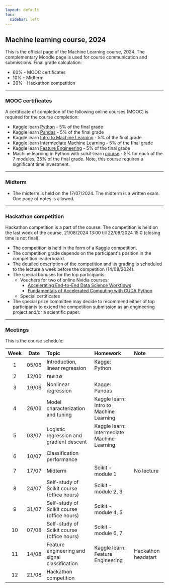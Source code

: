 ```yaml
---
layout: default
toc:
  sidebar: left
---
```


## Machine learning course, 2024
This is the official page of the Machine Learning course, 2024. The complementary Moodle page is used for course communication and submissions. 
Final grade calculation:
* 60% - MOOC certificates
* 10% - Midterm
* 30% - Hackathon competition

---

### MOOC certificates
A certificate of completion of the following online courses (MOOC) is required for the course completion:
* Kaggle learn [Python](https://www.kaggle.com/learn/python) - 5% of the final grade
* Kaggle learn [Pandas](https://www.kaggle.com/learn/pandas) - 5% of the final grade
* Kaggle learn [Intro to Machine Learning](https://www.kaggle.com/learn/intro-to-machine-learning) - 5% of the final grade
* Kaggle learn [Intermediate Machine Learning](https://www.kaggle.com/learn/intermediate-machine-learning) - 5% of the final grade
* Kaggle learn [Feature Engineering](https://www.kaggle.com/learn/feature-engineering) - 5% of the final grade
* Machine learning in Python with scikit-learn [course](https://www.fun-mooc.fr/en/courses/machine-learning-python-scikit-learn/) - 5% for each of the 7 modules, 35% of the final grade. 
  Note, this course requires a significant time investment.

---

### Midterm
* The midterm is held on the 17/07/2024. The midterm is a written exam. One page of notes is allowed.

---

### Hackathon competition
Hackathon competition is a part of the course:
The competition is held on the last week of the course, 21/08/2024 13:00 till 22/08/2024 15:0 (closing time is not final).
* The competition is held in the form of a Kaggle competition.
* The competition grade depends on the participant's position in the competition leaderboard.
* The detailed description of the competition and its grading is scheduled to the lecture a week before the competition (14/08/2024).
* The special bonuses for the top participants:
  * Vouchers for two of online Nvidia courses:
    * [Accelerating End-to-End Data Science Workflows](https://courses.nvidia.com/courses/course-v1:DLI+S-DS-01+V1/)
    * [Fundamentals of Accelerated Computing with CUDA Python](https://courses.nvidia.com/courses/course-v1:DLI+C-AC-02+V1/)
  * Special certificates
* The special prize committee may decide to recommend either of top participants to extend the competition submission as an engineering project and/or a scientific paper.

---

### Meetings
This is the course schedule: 

| Week  | Date  | Topic                                          | Homework                                    | Note                |
|:-----:|:-----:|:-----------------------------------------------|:--------------------------------------------|:--------------------|
|   1   | 05/06 | Introduction, linear regression                | Kagge: Python                               |                     |
|   2   | 12/06 | שבועות                                         |                                             |                     |
|   3   | 19/06 | Nonlinear regression                           | Kagge: Pandas                               |                     |
|   4   | 26/06 | Model characterization and tuning              | Kaggle learn: Intro to Machine Learning     |                     |
|   5   | 03/07 | Logistic regression and gradient descent       | Kaggle learn: Intermediate Machine Learning |                     |
|   6   | 10/07 | Classification performance                     |                                             |                     |
|   7   | 17/07 | Midterm                                        | Scikit - module 1                           | No lecture          |
|   8   | 24/07 | Self-study of Scikit course (office hours)     | Scikit - module 2, 3                        |                     |
|   9   | 31/07 | Self-study of Scikit course (office hours)     | Scikit - module 4, 5                        |                     |
|  10   | 07/08 | Self-study of Scikit course (office hours)     | Scikit - module 6, 7                        |                     |
|  11   | 14/08 | Feature engineering and signal classification  | Kaggle learn: Feature Engineering           | Hackathon headstart |
|  12   | 21/08 | Hackathon competition                          |                                             |                     |
